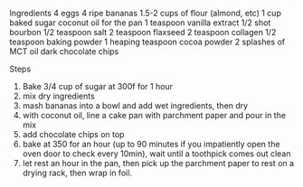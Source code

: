 
Ingredients
4 eggs
4 ripe bananas
1.5-2 cups of flour (almond, etc)
1 cup baked sugar
coconut oil for the pan
1 teaspoon vanilla extract
1/2 shot bourbon
1/2 teaspoon salt
2 teaspoon flaxseed
2 teaspoon collagen
1/2 teaspoon baking powder
1 heaping teaspoon cocoa powder
2 splashes of MCT oil
dark chocolate chips

Steps
1. Bake 3/4 cup of sugar at 300f for 1 hour
2. mix dry ingredients
3. mash bananas into a bowl and add wet ingredients, then dry
4. with coconut oil, line a cake pan with parchment paper and pour in the mix
5. add chocolate chips on top
6. bake at 350 for an hour (up to 90 minutes if you impatiently open the oven door to check every 10min), wait until a toothpick comes out clean
7. let rest an hour in the pan, then pick up the parchment paper to rest on a drying rack, then wrap in foil. 